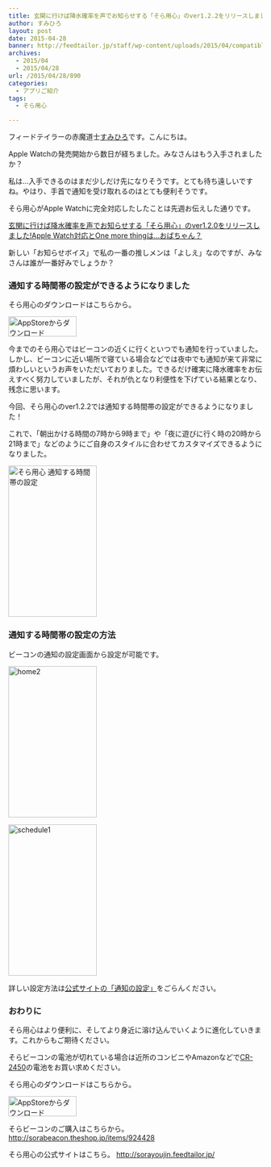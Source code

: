 ```yaml
---
title: 玄関に行けば降水確率を声でお知らせする「そら用心」のver1.2.2をリリースしました!通知する時間帯の設定でより便利に
author: すみひろ
layout: post
date: 2015-04-28
banner: http://feedtailor.jp/staff/wp-content/uploads/2015/04/compatible-with-apple-watch-450x200.jpg
archives:
  - 2015/04
  - 2015/04/28
url: /2015/04/28/890
categories:
  - アプリご紹介
tags:
  - そら用心

---
```

フィードテイラーの赤魔道士[すみひろ](http://twitter.com/sumihiro)です。こんにちは。

Apple Watchの発売開始から数日が経ちました。みなさんはもう入手されましたか？
  
私は…入手できるのはまだ少しだけ先になりそうです。とても待ち遠しいですね。やはり、手首で通知を受け取れるのはとても便利そうです。

そら用心がApple Watchに完全対応したしたことは先週お伝えした通りです。
  
[玄関に行けば降水確率を声でお知らせする「そら用心」のver1.2.0をリリースしました!Apple Watch対応とOne more thingは…おばちゃん？](http://feedtailor.jp/staff/2015/04/23/866 "玄関に行けば降水確率を声でお知らせする「そら用心」のver1.2.0をリリースしました!Apple Watch対応とOne more thingは…おばちゃん？")

新しい「お知らせボイス」で私の一番の推しメンは「よしえ」なのですが、みなさんは誰が一番好みでしょうか？

### 通知する時間帯の設定ができるようになりました

そら用心のダウンロードはこちらから。
  
[<img src="http://feedtailor.jp/staff/wp-content/uploads/2014/04/Download_on_the_App_Store_Badge_JP_135x40_1004.png" alt="AppStoreからダウンロード" width="135" height="40" class="alignnone size-full wp-image-58" />](https://appsto.re/i6Ld6Zk)

今までのそら用心ではビーコンの近くに行くといつでも通知を行っていました。しかし、ビーコンに近い場所で寝ている場合などでは夜中でも通知が来て非常に煩わしいというお声をいただいておりました。できるだけ確実に降水確率をお伝えすべく努力していましたが、それが仇となり利便性を下げている結果となり、残念に思います。

今回、そら用心のver1.2.2では通知する時間帯の設定ができるようになりました！
  
これで、「朝出かける時間の7時から9時まで」や「夜に遊びに行く時の20時から21時まで」などのようにご自身のスタイルに合わせてカスタマイズできるようになりました。

[<img src="http://feedtailor.jp/staff/wp-content/uploads/2015/04/schedule5-175x300.jpg" alt="そら用心 通知する時間帯の設定" width="175" height="300" class="alignnone size-medium wp-image-892" />](http://feedtailor.jp/staff/wp-content/uploads/2015/04/schedule5.jpg)

### 通知する時間帯の設定の方法

ビーコンの通知の設定画面から設定が可能です。

[<img src="http://feedtailor.jp/staff/wp-content/uploads/2015/04/home2-175x300.jpg" alt="home2" width="175" height="300" class="alignnone size-medium wp-image-893" />](http://feedtailor.jp/staff/wp-content/uploads/2015/04/home2.jpg)
  
[<img src="http://feedtailor.jp/staff/wp-content/uploads/2015/04/schedule1-175x300.jpg" alt="schedule1" width="175" height="300" class="alignnone size-medium wp-image-894" />](http://feedtailor.jp/staff/wp-content/uploads/2015/04/schedule1.jpg)

詳しい設定方法は[公式サイトの「通知の設定」](http://sorayoujin.feedtailor.jp/notification.html#timezone)をごらんください。

### おわりに

そら用心はより便利に、そしてより身近に溶け込んでいくように進化していきます。これからもご期待ください。

そらビーコンの電池が切れている場合は近所のコンビニやAmazonなどで[CR-2450](http://www.amazon.co.jp/s/ref=nb_sb_noss?__mk_ja_JP=%E3%82%AB%E3%82%BF%E3%82%AB%E3%83%8A&url=search-alias%3Delectronics&field-keywords=CR-2450)の電池をお買い求めください。

そら用心のダウンロードはこちらから。
  
[<img src="http://feedtailor.jp/staff/wp-content/uploads/2014/04/Download_on_the_App_Store_Badge_JP_135x40_1004.png" alt="AppStoreからダウンロード" width="135" height="40" class="alignnone size-full wp-image-58" />](https://appsto.re/i6Ld6Zk)

そらビーコンのご購入はこちらから。<http://sorabeacon.theshop.jp/items/924428>

そら用心の公式サイトはこちら。 <http://sorayoujin.feedtailor.jp/>